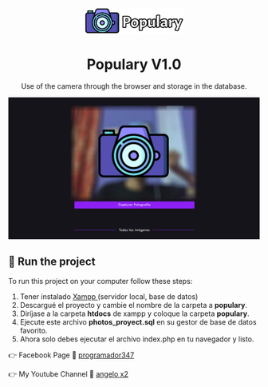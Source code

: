 <!-- header -->
<div align="center">
  <img src="./logo/logo_populary.png" alt="Logo" title="Logo" width="200">
</div>
<h1 align="center">
  Populary V1.0
</h1>
<p align="center"> 
   Use of the camera through the browser and storage in the database.
</p>

<!-- main -->
<p align="center">
  <a href="https://populary.000webhostapp.com/" target="_blank">
    <img src="./images_readme/demo_populary.jpg" alt="Link Populary" title="Populary" />
  </a>
</p>

<!-- ejecución del proyecto -->
<h2>
    &#128193
    Run the project
</h2>
<p>
    To run this project on your computer follow these steps:
</p>
<ol>
    <li>
        Tener instalado 
        <a href='https://www.apachefriends.org/es/index.html' target='_blank'>
            Xampp
        </a>(servidor local, base de datos)
    </li>
    <li>
        Descargué el proyecto y cambie el nombre de la carpeta a 
        <strong>populary</strong>.
    </li>
    <li>
        Diríjase a la carpeta <strong>htdocs</strong> de xampp y coloque la carpeta <strong>populary</strong>.
    </li>
    <li>
        Ejecute este archivo <strong>photos_proyect.sql</strong> en su gestor de base de datos favorito.
    </li>
    <li>
        Ahora solo debes ejecutar el archivo index.php en tu navegador y listo.
    </li>
</ol>
<p align="left">
    &#128073; Facebook Page &#128153;
    <a href="https://www.facebook.com/Programador347-101320832263307" target="_blank">programador347</a>
</p>
<p align="left">
    &#128073; My Youtube Channel &#127909;
    <a href="https://www.youtube.com/c/angelox2Patrick" target="_blank">angelo x2</a>
</p>